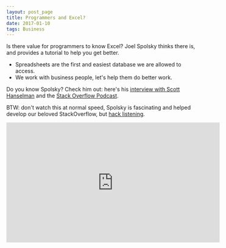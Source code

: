 ```yaml
---
layout: post_page
title: Programmers and Excel?
date: 2017-01-10
tags: Business
---
```

Is there value for programmers to know Excel? Joel Spolsky thinks there is, and provides a tutorial to help you get better. 

* Spreadsheets are the first and easiest database we are allowed to access.
* We work with business people, let's help them do better work.

Do you know Spolsky? Check him out: here's his [interview with Scott Hanselman](http://hanselminutes.com/561/checking-in-with-joel-spolsky-who-says-i-suck-at-excel)  and the [Stack Overflow Podcast](https://stackoverflow.blog/tags/podcasts/).

BTW: don't watch this at normal speed, Spolsky is fascinating and helped develop our beloved StackOverflow, but [hack listening](https://markhughen.github.io/blog/2016/12/13/ListenFaster).

<iframe width="560" height="315" src="https://www.youtube.com/embed/0nbkaYsR94c" frameborder="0" allowfullscreen></iframe>
